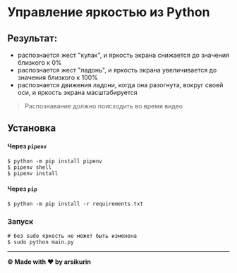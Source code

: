 # Управление яркостью из Python

## Результат:

- распознается жест "кулак", и яркость экрана снижается до значения близкого к 0%
- распознается жест "ладонь", и яркость экрана увеличивается до значения близкого к 100%
- распознается движения ладони, когда она разогнута, вокруг своей оси, и яркость экрана масштабируется

> Распознавание должно поисходить во время видео

## Установка

#### Через `pipenv`

```shell
$ python -m pip install pipenv
$ pipenv shell
$ pipenv install
```

#### Через `pip`

```shell
$ python -m pip install -r requirements.txt
```

### Запуск

```shell
# без sudo яркость не может быть изменена
$ sudo python main.py
```

---
**© Made with ❤️ by arsikurin**
